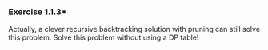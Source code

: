 ### Exercise 1.1.3*

Actually, a clever recursive backtracking solution with pruning can still
solve this problem. Solve this problem without using a DP table!
